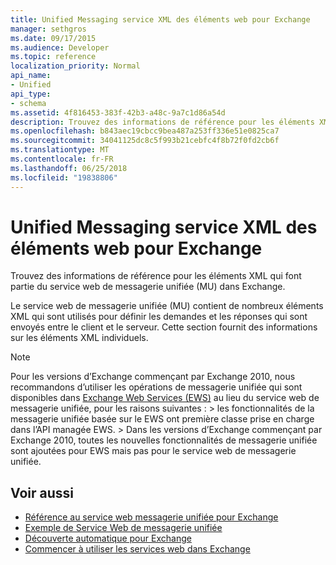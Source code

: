 ```yaml
---
title: Unified Messaging service XML des éléments web pour Exchange
manager: sethgros
ms.date: 09/17/2015
ms.audience: Developer
ms.topic: reference
localization_priority: Normal
api_name:
- Unified
api_type:
- schema
ms.assetid: 4f816453-383f-42b3-a48c-9a7c1d86a54d
description: Trouvez des informations de référence pour les éléments XML qui font partie du service web de messagerie unifiée (MU) dans Exchange.
ms.openlocfilehash: b843aec19cbcc9bea487a253ff336e51e0825ca7
ms.sourcegitcommit: 34041125dc8c5f993b21cebfc4f8b72f0fd2cb6f
ms.translationtype: MT
ms.contentlocale: fr-FR
ms.lasthandoff: 06/25/2018
ms.locfileid: "19838806"
---
```

# <a name="unified-messaging-web-service-xml-elements-for-exchange"></a>Unified Messaging service XML des éléments web pour Exchange

Trouvez des informations de référence pour les éléments XML qui font partie du service web de messagerie unifiée (MU) dans Exchange.
  
Le service web de messagerie unifiée (MU) contient de nombreux éléments XML qui sont utilisés pour définir les demandes et les réponses qui sont envoyés entre le client et le serveur. Cette section fournit des informations sur les éléments XML individuels.
  
> [!NOTE]
>  Pour les versions d’Exchange commençant par Exchange 2010, nous recommandons d’utiliser les opérations de messagerie unifiée qui sont disponibles dans [Exchange Web Services (EWS)](http://msdn.microsoft.com/library/60285497-0c4e-4e51-84e1-34dd6d89a5d8%28Office.15%29.aspx) au lieu du service web de messagerie unifiée, pour les raisons suivantes : > les fonctionnalités de la messagerie unifiée basée sur le EWS ont première classe prise en charge dans l’API managée EWS. > Dans les versions d’Exchange commençant par Exchange 2010, toutes les nouvelles fonctionnalités de messagerie unifiée sont ajoutées pour EWS mais pas pour le service web de messagerie unifiée. 
  
## <a name="see-also"></a>Voir aussi

- [Référence au service web messagerie unifiée pour Exchange](unified-messaging-web-service-reference-for-exchange.md)
- [Exemple de Service Web de messagerie unifiée](http://www.microsoft.com/en-us/download/details.aspx?id=14832)
- [Découverte automatique pour Exchange](../exchange-web-services/autodiscover-for-exchange.md)
- [Commencer à utiliser les services web dans Exchange](../exchange-web-services/start-using-web-services-in-exchange.md)
    

